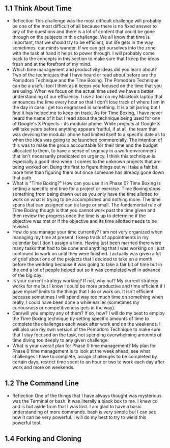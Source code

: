 ## 1.1 Think About Time

* Reflection
This challenge was the most difficult challenge will probably be one of the most difficult of all because there is no fixed answer to any of the questions and there is a lot of content that could be gone through on the subjects in this challenge. We all know that time is important, that we should try to be efficient, but life gets in the way sometimes, our minds wander. If we can get ourselves into the zone with the task at hand it helps to power through. I will probably come back to the concepts in this section to make sure that I keep the ideas fresh and at the forefront of my mind.
* Which time management and productivity ideas did you learn about?
Two of the techniques that I have heard or read about before are the Pomodoro Technique and the Time Boxing. The Pomodoro Technique can be a useful tool I think as it keeps you focused on the time that you are using. When we focus on the actual time used we have a better understanding of our efficiency. I use a tool on my MacBook laptop that announces the time every hour so that I don't lose track of where I am in the day in case I get too engrossed in something. It is a bit jarring but I find it has helped me to keep on track.
As for Time Boxing, I have never heard the name of it but I read about the technique being used for one of Google's X Projects - its modular phone. While projects at Google X will take years before anything appears fruitful, if at all, the team that was devising the modular phone had limited itself to a specific date as to when the idea was going to be launched commercially. The intention of this was to make the group accountable for their time and the budget allocated to them, to have a sense of urgency in a work environment that isn't necessarily predicated on urgency. I think this technique is especially a good idea when it comes to the unknown projects that are being worked on. Being the first to figure things out will take a fair bit more time than figuring them out once someone has already gone down that path.
* What is "Time Boxing?" How can you use it in Phase 0?
Time Boxing is setting a specific end time for a project or exercise. Time Boxing stops something from being drawn out as you only have the time allotted to work on what is trying to be accomplished and nothing more. The time spans that can assigned can be large or small. The fundamental rule of Time Boxing though is that you cannot work past the time given and then review the progress once the time is up to determine if the objective was met or if the objective and its time allotted needs to be revised.
* How do you manage your time currently?
I am not very organized when managing my time at present. I keep track of appointments in my calendar but I don't assign a time. Having just been married there were many tasks that had to be done and anything that I was working on I just continued to work on until they were finished. I actually was given a lot of grief about one of the projects that I decided to take on a month before the wedding because it was going to take a fair bit of time but in the end a lot of people helped out so it was completed well in advance of the big day.
* Is your current strategy working? If not, why not?
My current strategy works for me but I know I could be more productive and time efficient if I gave myself limits to the things that I do or work on. It isn't efficient because sometimes I will spend way too much time on something when really, I could have been done a while earlier (sometimes my curiousness or competitiveness gets in the way).
* Can/will you employ any of them? If so, how?
I will do my best to employ the Time Boxing technique by setting specific amounts of time to complete the challenges each week after work and on the weekends. I will also use my own version of the Pomodoro Technique to make sure that I stay focused on the task, not spending overwhelming amounts of time diving too deeply to any given challenge.
* What is your overall plan for Phase 0 time management?
My plan for Phase 0 time management is to look at the week ahead, see what challenges I have to complete, assign challenges to be completed by certain days, restrict time spent to an hour or two to work each day after work and more on weekends.


## 1.2 The Command Line

* Reflection
One of the things that I have always thought was mysterious was the Terminal or bash. It was literally a black box to me. I knew cd and ls but aside from that I was lost. I am glad to have a basic understanding of more commands. bash is very simple but I can see how it can be very powerful. I will do my best to try to wield this powerful tool.

## 1.4 Forking and Cloning